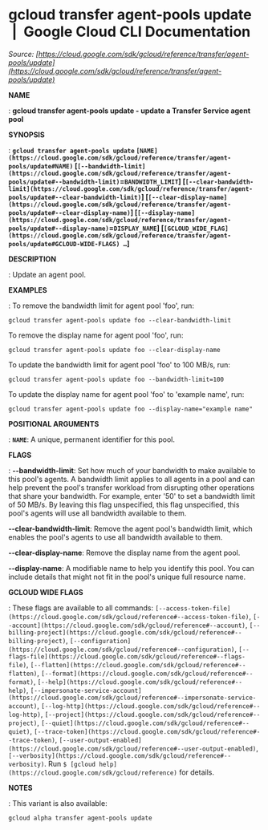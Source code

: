 # gcloud transfer agent-pools update  |  Google Cloud CLI Documentation

*Source: [https://cloud.google.com/sdk/gcloud/reference/transfer/agent-pools/update](https://cloud.google.com/sdk/gcloud/reference/transfer/agent-pools/update)*

**NAME**

: **gcloud transfer agent-pools update - update a Transfer Service agent pool**

**SYNOPSIS**

: **`gcloud transfer agent-pools update` `[NAME](https://cloud.google.com/sdk/gcloud/reference/transfer/agent-pools/update#NAME)` [`[--bandwidth-limit](https://cloud.google.com/sdk/gcloud/reference/transfer/agent-pools/update#--bandwidth-limit)`=`BANDWIDTH_LIMIT`] [`[--clear-bandwidth-limit](https://cloud.google.com/sdk/gcloud/reference/transfer/agent-pools/update#--clear-bandwidth-limit)`] [`[--clear-display-name](https://cloud.google.com/sdk/gcloud/reference/transfer/agent-pools/update#--clear-display-name)`] [`[--display-name](https://cloud.google.com/sdk/gcloud/reference/transfer/agent-pools/update#--display-name)`=`DISPLAY_NAME`] [`[GCLOUD_WIDE_FLAG](https://cloud.google.com/sdk/gcloud/reference/transfer/agent-pools/update#GCLOUD-WIDE-FLAGS) …`]**

**DESCRIPTION**

: Update an agent pool.

**EXAMPLES**

: To remove the bandwidth limit for agent pool 'foo', run:

```
gcloud transfer agent-pools update foo --clear-bandwidth-limit
```

To remove the display name for agent pool 'foo', run:

```
gcloud transfer agent-pools update foo --clear-display-name
```

To update the bandwidth limit for agent pool 'foo' to 100 MB/s, run:

```
gcloud transfer agent-pools update foo --bandwidth-limit=100
```

To update the display name for agent pool 'foo' to 'example name', run:

```
gcloud transfer agent-pools update foo --display-name="example name"
```

**POSITIONAL ARGUMENTS**

: **`NAME`**:
A unique, permanent identifier for this pool.

**FLAGS**

: **--bandwidth-limit**:
Set how much of your bandwidth to make available to this pool's agents. A
bandwidth limit applies to all agents in a pool and can help prevent the pool's
transfer workload from disrupting other operations that share your bandwidth.
For example, enter '50' to set a bandwidth limit of 50 MB/s. By leaving this
flag unspecified, this flag unspecified, this pool's agents will use all
bandwidth available to them.

**--clear-bandwidth-limit**:
Remove the agent pool's bandwidth limit, which enables the pool's agents to use
all bandwidth available to them.

**--clear-display-name**:
Remove the display name from the agent pool.

**--display-name**:
A modifiable name to help you identify this pool. You can include details that
might not fit in the pool's unique full resource name.

**GCLOUD WIDE FLAGS**

: These flags are available to all commands: `[--access-token-file](https://cloud.google.com/sdk/gcloud/reference#--access-token-file)`,
`[--account](https://cloud.google.com/sdk/gcloud/reference#--account)`, `[--billing-project](https://cloud.google.com/sdk/gcloud/reference#--billing-project)`,
`[--configuration](https://cloud.google.com/sdk/gcloud/reference#--configuration)`,
`[--flags-file](https://cloud.google.com/sdk/gcloud/reference#--flags-file)`,
`[--flatten](https://cloud.google.com/sdk/gcloud/reference#--flatten)`, `[--format](https://cloud.google.com/sdk/gcloud/reference#--format)`, `[--help](https://cloud.google.com/sdk/gcloud/reference#--help)`, `[--impersonate-service-account](https://cloud.google.com/sdk/gcloud/reference#--impersonate-service-account)`,
`[--log-http](https://cloud.google.com/sdk/gcloud/reference#--log-http)`,
`[--project](https://cloud.google.com/sdk/gcloud/reference#--project)`, `[--quiet](https://cloud.google.com/sdk/gcloud/reference#--quiet)`, `[--trace-token](https://cloud.google.com/sdk/gcloud/reference#--trace-token)`, `[--user-output-enabled](https://cloud.google.com/sdk/gcloud/reference#--user-output-enabled)`,
`[--verbosity](https://cloud.google.com/sdk/gcloud/reference#--verbosity)`.
Run `$ [gcloud help](https://cloud.google.com/sdk/gcloud/reference)` for details.

**NOTES**

: This variant is also available:

```
gcloud alpha transfer agent-pools update
```